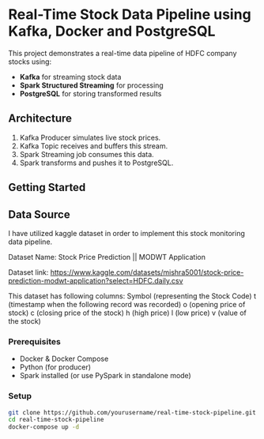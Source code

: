 # Real-Time Stock Data Pipeline using Kafka, Docker and PostgreSQL

This project demonstrates a real-time data pipeline of HDFC company stocks using:

- **Kafka** for streaming stock data
- **Spark Structured Streaming** for processing
- **PostgreSQL** for storing transformed results

## Architecture

1. Kafka Producer simulates live stock prices.
2. Kafka Topic receives and buffers this stream.
3. Spark Streaming job consumes this data.
4. Spark transforms and pushes it to PostgreSQL.

## Getting Started

## Data Source
I have utilized kaggle dataset in order to implement this stock monitoring data pipeline.

Dataset Name: Stock Price Prediction || MODWT Application

Dataset link: https://www.kaggle.com/datasets/mishra5001/stock-price-prediction-modwt-application?select=HDFC.daily.csv

This dataset has following columns:
Symbol (representing the Stock Code)
t (timestamp when the following record was recorded)
o (opening price of stock)
c (closing price of the stock)
h (high price)
l (low price)
v (value of the stock)

### Prerequisites

- Docker & Docker Compose
- Python (for producer)
- Spark installed (or use PySpark in standalone mode)

### Setup

```bash
git clone https://github.com/yourusername/real-time-stock-pipeline.git
cd real-time-stock-pipeline
docker-compose up -d

